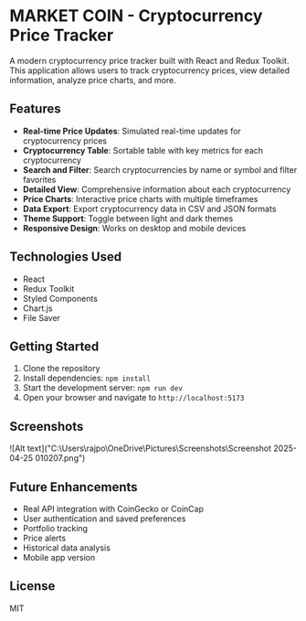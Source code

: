 # MARKET COIN - Cryptocurrency Price Tracker

A modern cryptocurrency price tracker built with React and Redux Toolkit. This application allows users to track cryptocurrency prices, view detailed information, analyze price charts, and more.

## Features

- **Real-time Price Updates**: Simulated real-time updates for cryptocurrency prices
- **Cryptocurrency Table**: Sortable table with key metrics for each cryptocurrency
- **Search and Filter**: Search cryptocurrencies by name or symbol and filter favorites
- **Detailed View**: Comprehensive information about each cryptocurrency
- **Price Charts**: Interactive price charts with multiple timeframes
- **Data Export**: Export cryptocurrency data in CSV and JSON formats
- **Theme Support**: Toggle between light and dark themes
- **Responsive Design**: Works on desktop and mobile devices

## Technologies Used

- React
- Redux Toolkit
- Styled Components
- Chart.js
- File Saver

## Getting Started

1. Clone the repository
2. Install dependencies: `npm install`
3. Start the development server: `npm run dev`
4. Open your browser and navigate to `http://localhost:5173`

## Screenshots
![Alt text]("C:\Users\rajpo\OneDrive\Pictures\Screenshots\Screenshot 2025-04-25 010207.png")


## Future Enhancements

- Real API integration with CoinGecko or CoinCap
- User authentication and saved preferences
- Portfolio tracking
- Price alerts
- Historical data analysis
- Mobile app version

## License

MIT

